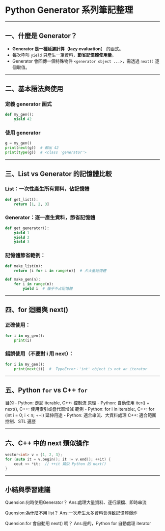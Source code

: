 
#  Python Generator 系列筆記整理

---

##  一、什麼是 Generator？

- **Generator 是一種延遲計算（lazy evaluation）** 的函式。
- 每次呼叫 `yield` 只產生一筆資料，**節省記憶體使用量**。
- Generator 會回傳一個特殊物件 `<generator object ...>`，需透過 `next()` 逐個取值。

---

##  二、基本語法與使用

###  定義 generator 函式
```python
def my_gen():
    yield 42
```

###  使用 generator
```python
g = my_gen()
print(next(g))  # 輸出 42
print(type(g))  # <class 'generator'>
```

---

##  三、List vs Generator 的記憶體比較

###  List：一次性產生所有資料，佔記憶體
```python
def get_list():
    return [1, 2, 3]
```

###  Generator：逐一產生資料，節省記憶體
```python
def get_generator():
    yield 1
    yield 2
    yield 3
```

###  記憶體節省範例：
```python
def make_list(n):
    return [i for i in range(n)]  # 占大量記憶體

def make_gen(n):
    for i in range(n):
        yield i  # 幾乎不占記憶體
```

---

##  四、for 迴圈與 next()

###  正確使用：
```python
for i in my_gen():
    print(i)
```

###  錯誤使用（不要對 i 用 next）：
```python
for i in my_gen():
    print(next(i))  #  TypeError：'int' object is not an iterator
```

---

##  五、Python `for` vs C++ `for`

目的 -  Python: 走訪 iterable,                 C++: 控制流
原理 - Python: 自動使用 iter() + next(),       C++: 使用索引或疊代器增減
範例 - Python: for i in iterable:,            C++: for (int i = 0; i < n; ++i) 
延伸用途 - Python: 適合串流、大資料處理         C++: 適合範圍控制、STL 遍歷


---

## 六、C++ 中的 next 類似操作

```cpp
vector<int> v = {1, 2, 3};
for (auto it = v.begin(); it != v.end(); ++it) {
    cout << *it;  // ++it 類似 Python 的 next()
}
```

---

## 小結與學習建議

Quension:何時使用Generator？
Ans:處理大量資料、逐行讀檔、即時串流

Quension:為什麼不用 list？
Ans:一次產生太多資料會導致記憶體爆炸

Quension:for 會自動用 next() 嗎？
Ans:是的，Python for 自動處理 iterator